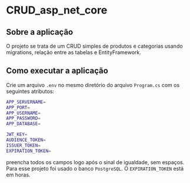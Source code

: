 # CRUD_asp_net_core
## Sobre a aplicação
O projeto se trata de um CRUD simples de produtos e categorias usando migrations, relação entre as tabelas e EntityFramework.

## Como executar a aplicação
Crie um arquivo `.env` no mesmo diretório do arquivo `Program.cs` com os seguintes atributos:

```bash
APP_SERVERNAME=
APP_PORT=
APP_USERNAME=
APP_PASSWORD=
APP_DATABASE=

JWT_KEY=
AUDIENCE_TOKEN=
ISSUER_TOKEN=
EXPIRATION_TOKEN=
```

preencha todos os campos logo após o sinal de igualdade, sem espaços. Para esse projeto foi usado o banco `PostgreSQL`. O `EXPIRATION_TOKEN` está em horas.
